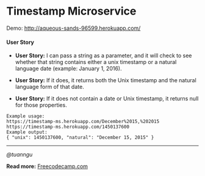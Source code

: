 # Timestamp Microservice
Demo: http://aqueous-sands-96599.herokuapp.com/

#### User Story

+ **User Story:** I can pass a string as a parameter, and it will check to see whether that string contains either a unix timestamp or a natural language date (example: January 1, 2016).

+ **User Story:** If it does, it returns both the Unix timestamp and the natural language form of that date.

+ **User Story:** If it does not contain a date or Unix timestamp, it returns null for those properties.

```
Example usage:
https://timestamp-ms.herokuapp.com/December%2015,%202015
https://timestamp-ms.herokuapp.com/1450137600
Example output:
{ "unix": 1450137600, "natural": "December 15, 2015" }
```

***


*@tuanngu*

**Read more:** [Freecodecamp.com](http://www.freecodecamp.com/challenges/timestamp-microservice)

